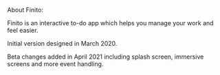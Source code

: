 About Finito: 

Finito is an interactive to-do app which helps you manage your work and feel easier.

Initial version designed in March 2020.

Beta changes added in April 2021 including splash screen, immersive screens and more event handling.
